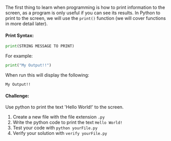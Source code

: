 The first thing to learn when programming is how to print information to the screen, as a program is only useful if you can see its results. In Python to print to the screen, we will use the `print()` function (we will cover functions in more detail later).

#### Print Syntax:
```python
print(STRING MESSAGE TO PRINT)
```


For example:
```python
print("My Output!!")
```
When run this will display the following:
```commandline
My Output!!
```


#### Challenge:
Use python to print the text 'Hello World!' to the screen.

1. Create a new file with the file extension `.py`
2. Write the python code to print the text `Hello World!`
3. Test your code with `python yourFile.py`
4. Verify your solution with `verify yourFile.py`
